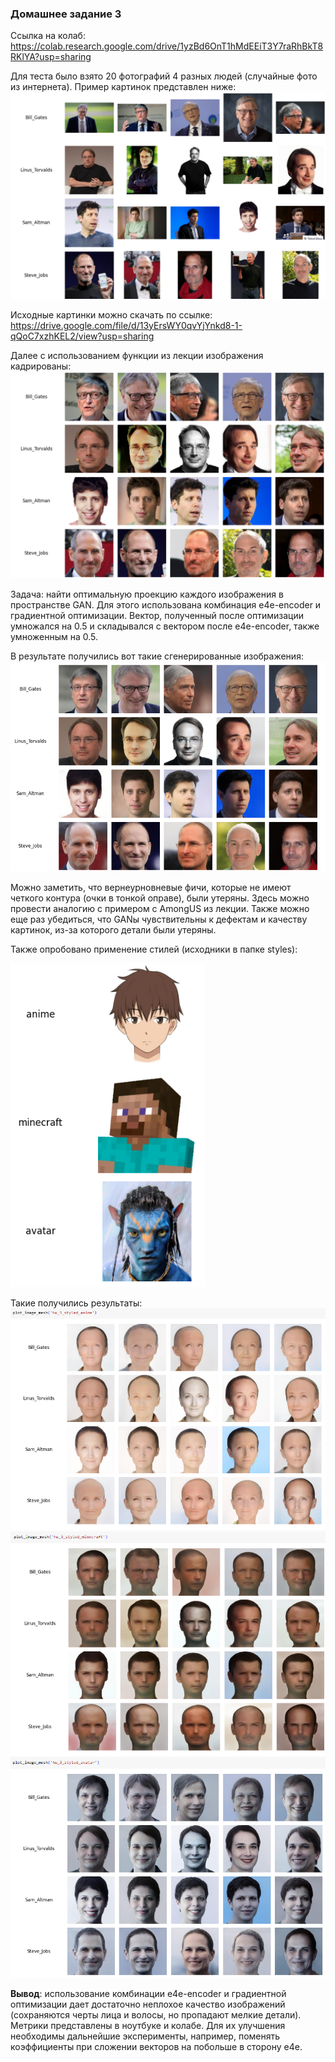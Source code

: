 ### Домашнее задание 3

Ссылка на колаб: https://colab.research.google.com/drive/1yzBd6OnT1hMdEEiT3Y7raRhBkT8RKlYA?usp=sharing

Для теста было взято 20 фотографий 4 разных людей (случайные фото из интернета). Пример картинок представлен ниже:
![Исходные изображения](res/initial.png)

Исходные картинки можно скачать по ссылке: https://drive.google.com/file/d/13yErsWY0qvYjYnkd8-1-qQoC7xzhKEL2/view?usp=sharing

Далее с использованием функции из лекции изображения кадрированы:
![Кадрированные изображения](res/altered.png)

Задача: найти оптимальную проекцию каждого изображения в пространстве GAN. Для этого использована комбинация e4e-encoder и градиентной оптимизации. Вектор, полученный после оптимизации умножался на 0.5 и складывался с вектором после e4e-encoder, также умноженным на 0.5.

В результате получились вот такие сгенерированные изображения:
![Результат](res/result.png)

Можно заметить, что вернеурновневые фичи, которые не имеют четкого контура (очки в тонкой оправе), были утеряны. Здесь можно провести аналогию с примером с AmongUS из лекции. Также можно еще раз убедиться, что GANы чувствительны к дефектам и качеству картинок, из-за которого детали были утеряны. 

Также опробовано применение стилей (исходники в папке styles):

![Стили](res/styles.png)

Такие получились результаты:
![Стиль аниме](res/anime_style.png)
![Стиль minecraft](res/minecraft_style.png)
![Стил avatar](res/avatar_style.png)


**Вывод**:  использование комбинации e4e-encoder и градиентной оптимизации дает достаточно неплохое качество изображений (сохраняются черты лица и волосы, но пропадают мелкие детали). Метрики представлены в ноутбуке и колабе. Для их улучшения необходимы дальнейшие эксперименты, например, поменять коэффициенты при сложении векторов на побольше в сторону e4e.